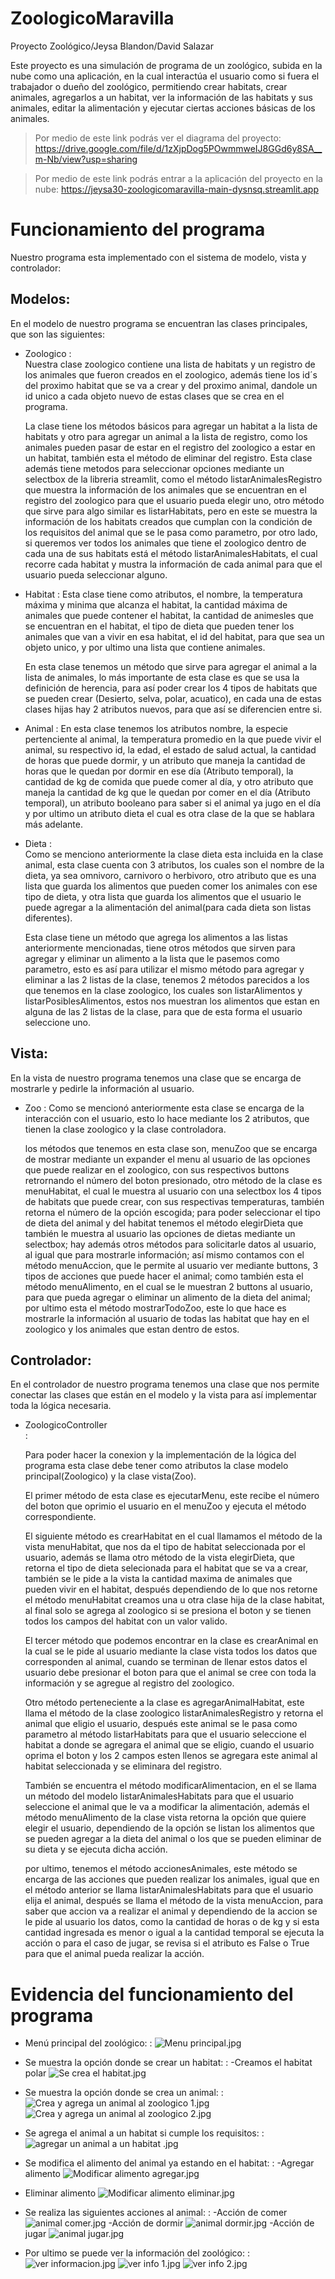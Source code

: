 # ZoologicoMaravilla
Proyecto Zoológico/Jeysa Blandon/David Salazar

Este proyecto es una simulación de programa de un zoológico, subida en la nube como una aplicación, en la cual 
interactúa el usuario como si fuera el trabajador o dueño del zoológico, permitiendo crear 
habitats, crear animales, agregarlos a un habitat, ver la información de las habitats y sus 
animales, editar la alimentación y ejecutar ciertas acciones básicas de los animales.

>Por medio de este link podrás ver el diagrama del proyecto:
> https://drive.google.com/file/d/1zXjpDog5POwmmweIJ8GGd6y8SA__m-Nb/view?usp=sharing

>Por medio de este link podrás entrar a la aplicación del proyecto en la nube:
> https://jeysa30-zoologicomaravilla-main-dysnsq.streamlit.app


# Funcionamiento del programa
Nuestro programa esta implementado con el sistema de modelo, vista y controlador:

## Modelos:
En el modelo de nuestro programa se encuentran las clases principales, que son las siguientes:

* Zoologico
:  
  Nuestra clase zoologico contiene una lista de habitats y un registro de los animales que
  fueron creados en el zoologico, además tiene los id´s del proximo habitat que se va a crear
  y del proximo animal, dandole un id unico a cada objeto nuevo de estas clases que se crea 
  en el programa.  
 

  La clase tiene los métodos básicos para agregar un habitat a la lista de habitats y otro para
  agregar un animal a la lista de registro, como los animales pueden pasar de estar en el 
  registro del zoologico a estar en un habitat, también esta el método de eliminar del registro.
  Esta clase además tiene metodos para seleccionar opciones mediante un selectbox de la
  libreria streamlit, como el método listarAnimalesRegistro que muestra la información de los 
  animales que se encuentran en el registro del zoologico para que el usuario pueda elegir uno,
  otro método que sirve para algo similar es listarHabitats, pero en este se muestra la
  información de los habitats creados que cumplan con la condición de los requisitos del animal
  que se le pasa como parametro, por otro lado, si queremos ver todos los animales que tiene el
  zoologico dentro de cada una de sus habitats está el método listarAnimalesHabitats, el cual
  recorre cada habitat y mustra la información de cada animal para que el usuario pueda
  seleccionar alguno.


* Habitat
: 
  Esta clase tiene como atributos, el nombre, la temperatura máxima y minima 
  que alcanza el habitat, la cantidad máxima de animales que puede contener el habitat, la
  cantidad de animesles que se encuentran en el habitat, el tipo de dieta que pueden tener los
  animales que van a vivir en esa habitat, el id del habitat, para que sea un objeto unico, y 
  por ultimo una lista que contiene animales.  
 

  En esta clase tenemos un método que sirve para agregar el animal a la lista de animales, lo
  más importante de esta clase es que se usa la definición de herencia, para así poder crear
  los 4 tipos de habitats que se pueden crear (Desierto, selva, polar, acuatico), en cada una
  de estas clases hijas hay 2 atributos nuevos, para que así se diferencien entre si.

* Animal
: En esta clase tenemos los atributos nombre, la especie pertenciente al animal, la temperatura
  promedio en la que puede vivir el animal, su respectivo id, la edad, el estado de salud actual,
  la cantidad de horas que puede dormir, y un atributo que maneja la cantidad de horas que le 
  quedan por dormir en ese día (Atributo temporal), la cantidad de kg de comida que puede comer 
  al día, y otro atributo que maneja la cantidad de kg que le quedan por comer en el día 
  (Atributo temporal), un atributo booleano para saber si el animal ya jugo en el día y por 
  ultimo un atributo dieta el cual es otra clase de la que se hablara más adelante.

* Dieta
:  
  Como se menciono anteriormente la clase dieta esta incluida en la clase animal, esta clase 
  cuenta con 3 atributos, los cuales son el nombre de la dieta, ya sea omnivoro, carnivoro o 
  herbivoro, otro atributo que es una lista que guarda los alimentos que pueden comer los animales
  con ese tipo de dieta, y otra lista que guarda los alimentos que el usuario le puede agregar a 
  la alimentación del animal(para cada dieta son listas diferentes).  
 

  Esta clase tiene un método que agrega los alimentos a las listas anteriormente mencionadas,
  tiene otros métodos que sirven para agregar y eliminar un alimento a 
  la lista que le pasemos como parametro, esto es así para utilizar el mismo método para agregar
  y eliminar a las 2 listas de la clase, tenemos 2 métodos parecidos a los que tenemos en la clase
  zoologico, los cuales son listarAlimentos y listarPosiblesAlimentos, estos nos muestran los
  alimentos que estan en alguna de las 2 listas de la clase, para que de esta forma el usuario 
  seleccione uno.

## Vista:
En la vista de nuestro programa tenemos una clase que se encarga de mostrarle y pedirle la
información al usuario.

* Zoo
: 
  Como se mencionó anteriormente esta clase se encarga de la interacción con el usuario, esto lo
  hace mediante los 2 atributos, que tienen la clase zoologico y la clase controladora.  
 

  los métodos que tenemos en esta clase son, menuZoo que se encarga de mostrar mediante un 
  expander el menu al usuario de las opciones que puede realizar en el zoologico, con sus 
  respectivos buttons retrornando el número del boton presionado, otro método de la clase es 
  menuHabitat, el cual le muestra al usuario con una selectbox los 4 tipos de habitats que puede
  crear, con sus respectivas temperaturas, también retorna el número de la opción escogida;
  para poder seleccionar el tipo de dieta del animal y del habitat tenemos el método elegirDieta
  que también le muestra al usuario las opciones de dietas mediante un selectbox; hay además otros
  métodos para solicitarle datos al usuario, al igual que para mostrarle información; así mismo
  contamos con el método menuAccion, que le permite al usuario ver mediante buttons, 3 tipos de 
  acciones que puede hacer el animal; como también esta el método menuAlimento, en el cual se le
  muestran 2 buttons al usuario, para que pueda agregar o eliminar un alimento de la dieta del
  animal; por ultimo esta el método mostrarTodoZoo, este lo que hace es mostrarle la información al
  usuario de todas las habitat que hay en el zoologico y los animales que estan dentro de estos.
  
## Controlador:
En el controlador de nuestro programa tenemos una clase que nos permite conectar las clases que
están en el modelo y la vista para así implementar toda la lógica necesaria.

* ZoologicoController  
:  

  Para poder hacer la conexion y la implementación de la lógica del programa esta clase debe 
  tener como atributos la clase modelo principal(Zoologico) y la clase vista(Zoo).  


  El primer método de esta clase es ejecutarMenu, este recibe el número del boton que oprimio
  el usuario en el menuZoo y ejecuta el método correspondiente.  


  El siguiente método es crearHabitat en el cual llamamos el método de la vista menuHabitat, que
  nos da el tipo de habitat seleccionada por el usuario, además se llama otro método de la vista
  elegirDieta, que retorna el tipo de dieta selecionada para el habitat que se va a crear, también
  se le pide a la vista la cantidad maxima de animales que pueden vivir en el habitat, después 
  dependiendo de lo que nos retorne el método menuHabitat creamos una u otra clase hija de la 
  clase habitat, al final solo se agrega al zoologico si se presiona el boton y se tienen todos
  los campos del habitat con un valor valido.  


  El tercer método que podemos encontrar en la clase es crearAnimal en la cual se le pide al 
  usuario mediante la clase vista todos los datos que corresponden al animal, cuando se terminan
  de llenar estos datos el usuario debe presionar el boton para que el animal se cree con toda la
  información y se agregue al registro del zoologico.  


  Otro método perteneciente a la clase es agregarAnimalHabitat, este llama el método de la clase
  zoologico listarAnimalesRegistro y retorna el animal que eligio el usuario, después este animal
  se le pasa como parametro al método listarHabitats para que el usuario seleccione el habitat
  a donde se agregara el animal que se eligio, cuando el usuario oprima el boton y los 2 campos 
  esten llenos se agregara este animal al habitat seleccionada y se eliminara del registro.  


  También se encuentra el método modificarAlimentacion, en el se llama un método del modelo 
  listarAnimalesHabitats para que el usuario seleccione el animal que le va a modificar la
  alimentación, además el método menuAlimento de la clase vista retorna la opción que quiere
  elegir el usuario, dependiendo de la opción se listan los alimentos que se pueden agregar a la
  dieta del animal o los que se pueden eliminar de su dieta y se ejecuta dicha acción.  


  por ultimo, tenemos el método accionesAnimales, este método se encarga de las acciones que pueden
  realizar los animales, igual que en el método anterior se llama listarAnimalesHabitats para que
  el usuario elija el animal, después se llama el método de la vista menuAccion, para saber que 
  accion va a realizar el animal y dependiendo de la accion se le pide al usuario los datos, como 
  la cantidad de horas o de kg y si esta cantidad ingresada es menor o igual a la cantidad 
  temporal se ejecuta la acción o para el caso de jugar, se revisa si el atributo es False o True
  para que el animal pueda realizar la acción.

# Evidencia del funcionamiento del programa

* Menú principal del zoológico:
: ![Menu principal.jpg](Menu%20principal.jpg)

* Se muestra la opción donde se crear un habitat:
: -Creamos el habitat polar
![Se crea el habitat.jpg](Se%20crea%20el%20habitat.jpg)

* Se muestra la opción donde se crea un animal:
: ![Crea y agrega un animal al zoologico 1.jpg](Crea%20y%20agrega%20un%20animal%20al%20zoologico%201.jpg)
![Crea y agrega un animal al zoologico 2.jpg](Crea%20y%20agrega%20un%20animal%20al%20zoologico%202.jpg)

* Se agrega el animal a un habitat si cumple los requisitos:
: ![agregar un animal a un habitat .jpg](agregar%20un%20animal%20a%20un%20habitat%20.jpg)

* Se modifica el alimento del animal ya estando en el habitat:
: -Agregar alimento
![Modificar alimento agregar.jpg](Modificar%20alimento%20agregar.jpg)
- Eliminar alimento
![Modificar alimento eliminar.jpg](Modificar%20alimento%20eliminar.jpg)

* Se realiza las siguientes acciones al animal:
: -Acción de comer
![animal comer.jpg](animal%20comer.jpg)
-Acción de dormir
![animal dormir.jpg](animal%20dormir.jpg)
-Acción de jugar
![animal jugar.jpg](animal%20jugar.jpg)

* Por ultimo se puede ver la información del zoológico:
: ![ver informacion.jpg](ver%20informacion.jpg)
![ver info 1.jpg](ver%20info%201.jpg)
![ver info 2.jpg](ver%20info%202.jpg)